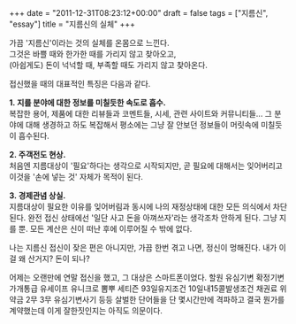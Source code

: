 +++
date = "2011-12-31T08:23:12+00:00"
draft = false
tags = ["지름신", "essay"]
title = "지름신의 실체"
+++
<p>가끔 '지름신'이라는 것의 실체를 온몸으로 느낀다.<br />그것은 바쁠 때와 한가한 때를 가리지 않고 찾아오고,<br />(아쉽게도) 돈이 넉넉할 때, 부족할 때도 가리지 않고 찾아온다.</p>&#13;
<p>접신했을 때의 대표적인 특징은 다음과 같다.</p>&#13;
<p><strong>1. 지를 분야에 대한 정보를 미칠듯한 속도로 흡수.</strong><br />복잡한 용어, 제품에 대한 리뷰들과 코멘트들, 시세, 관련 사이트와 커뮤니티들... 그 분야에 대해 생경하고 하도 복잡해서 평소에는 그냥 잘 안보던 정보들이 머릿속에 미칠듯이 흡수된다.</p>&#13;
<p><strong>2. 주객전도 현상.<br /></strong>처음엔 지름대상이 '필요'하다는 생각으로 시작되지만, 곧 필요에 대해서는 잊어버리고 이것을 '손에 넣는 것' 자체가 목적이 된다.</p>&#13;
<p><strong>3. 경제관념 상실.<br /></strong>지름대상이 필요한 이유를 잊어버림과 동시에 나의 재정상태에 대한 모든 의식에서 차단된다. 완전 접신 상태에선 '일단 사고 돈을 아껴쓰자'라는 생각조차 안하게 된다. 그냥 지를 뿐. 모든 계산은 신이 떠난 후에 이루어질 수 밖에 없다.</p>&#13;
<p>나는 지름신 접신이 잦은 편은 아니지만, 가끔 한번 겪고 나면, 정신이 멍해진다. 내가 이걸 왜 산거지? 돈이 되나?</p>&#13;
<p>어제는 오랜만에 연말 접신을 했고, 그 대상은 스마트폰이었다. 할원 유심기변 확정기변 가개통급 유세이프 유니크로 뽐뿌 세티즌 93일유지조건 10일내15콜발생조건 채권료 위약금 2무 3무 유심기변사기 등등 살벌한 단어들을 단 몇시간만에 격파하고 결국 뭔가를 계약했는데 이게 잘한짓인지는 아직도 의문이다.</p>&#13;
 